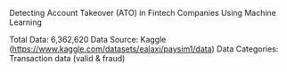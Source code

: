 Detecting Account Takeover (ATO) in Fintech Companies Using Machine Learning

Total Data: 6,362,620
Data Source: Kaggle (https://www.kaggle.com/datasets/ealaxi/paysim1/data)
Data Categories: Transaction data (valid & fraud)
